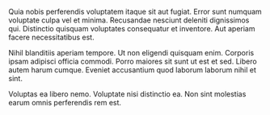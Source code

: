 Quia nobis perferendis voluptatem itaque sit aut fugiat. Error sunt numquam voluptate culpa vel et minima. Recusandae nesciunt deleniti dignissimos qui. Distinctio quisquam voluptates consequatur et inventore. Aut aperiam facere necessitatibus est.
 Nihil blanditiis aperiam tempore. Ut non eligendi quisquam enim. Corporis ipsam adipisci officia commodi. Porro maiores sit sunt ut est et sed. Libero autem harum cumque. Eveniet accusantium quod laborum laborum nihil et sint.
 Voluptas ea libero nemo. Voluptate nisi distinctio ea. Non sint molestias earum omnis perferendis rem est.